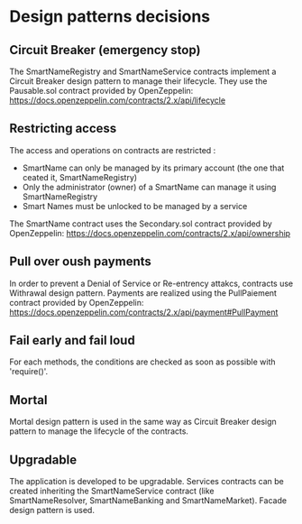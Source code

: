 # Design patterns decisions

## Circuit Breaker (emergency stop)

The SmartNameRegistry and SmartNameService contracts implement a Circuit Breaker design pattern to manage their lifecycle. They use the Pausable.sol contract provided by OpenZeppelin: 
https://docs.openzeppelin.com/contracts/2.x/api/lifecycle

## Restricting access

The access and operations on contracts are restricted : 
- SmartName can only be managed by its primary account (the one that ceated it, SmartNameRegistry) 
- Only the administrator (owner) of a SmartName can manage it using SmartNameRegistry
- Smart Names must be unlocked to be managed by a service

The SmartName contract uses the Secondary.sol contract provided by OpenZeppelin: 
https://docs.openzeppelin.com/contracts/2.x/api/ownership

## Pull over oush payments

In order to prevent a Denial of Service or Re-entrency attakcs, contracts use Withrawal design pattern. Payments are realized using the PullPaiement contract provided by OpenZeppelin: 
https://docs.openzeppelin.com/contracts/2.x/api/payment#PullPayment

## Fail early and fail loud 

For each methods, the conditions are checked as soon as possible with 'require()'.

## Mortal

Mortal design pattern is used in the same way as Circuit Breaker design pattern to manage the lifecycle of the contracts.

## Upgradable

The application is developed to be upgradable. Services contracts can be created inheriting the SmartNameService contract (like SmartNameResolver, SmartNameBanking and SmartNameMarket). Facade design pattern is used.
